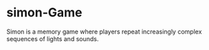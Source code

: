 # simon-Game
Simon is a memory game where players repeat increasingly complex sequences of lights and sounds.
